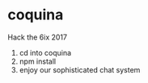 # coquina
Hack the 6ix 2017

1) cd into coquina
2) npm install
3) enjoy our sophisticated chat system

